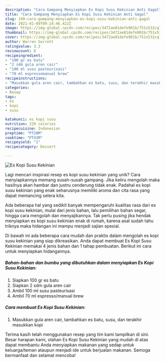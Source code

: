 ```yaml
---
description: "Cara Gampang Menyiapkan Es Kopi Susu Kekinian Anti Gagal"
title: "Cara Gampang Menyiapkan Es Kopi Susu Kekinian Anti Gagal"
slug: 149-cara-gampang-menyiapkan-es-kopi-susu-kekinian-anti-gagal
date: 2021-01-09T09:14:46.422Z
image: https://img-global.cpcdn.com/recipes/3472ae81defe901b/751x532cq70/es-kopi-susu-kekinian-foto-resep-utama.jpg
thumbnail: https://img-global.cpcdn.com/recipes/3472ae81defe901b/751x532cq70/es-kopi-susu-kekinian-foto-resep-utama.jpg
cover: https://img-global.cpcdn.com/recipes/3472ae81defe901b/751x532cq70/es-kopi-susu-kekinian-foto-resep-utama.jpg
author: Warren Garrett
ratingvalue: 3.3
reviewcount: 8
recipeingredient:
- "100 gr es batu"
- "2 sdm gula aren cair"
- "100 ml susu pasteurisasi"
- "70 ml espressomanual brew"
recipeinstructions:
- "Masukkan gula aren cair, tambahkan es batu, susu, dan terakhir masukkan kopi"
categories:
- Resep
tags:
- es
- kopi
- susu

katakunci: es kopi susu 
nutrition: 229 calories
recipecuisine: Indonesian
preptime: "PT20M"
cooktime: "PT43M"
recipeyield: "1"
recipecategory: Dessert

---
```



![Es Kopi Susu Kekinian](https://img-global.cpcdn.com/recipes/3472ae81defe901b/751x532cq70/es-kopi-susu-kekinian-foto-resep-utama.jpg)

Lagi mencari inspirasi resep es kopi susu kekinian yang unik? Cara menyiapkannya memang susah-susah gampang. Jika keliru mengolah maka hasilnya akan hambar dan justru cenderung tidak enak. Padahal es kopi susu kekinian yang enak seharusnya memiliki aroma dan cita rasa yang dapat memancing selera kita.

Ada beberapa hal yang sedikit banyak mempengaruhi kualitas rasa dari es kopi susu kekinian, mulai dari jenis bahan, lalu pemilihan bahan segar, hingga cara mengolah dan menyajikannya. Tak perlu pusing jika hendak menyiapkan es kopi susu kekinian enak di rumah, karena asal sudah tahu triknya maka hidangan ini mampu menjadi sajian spesial.




Di bawah ini ada beberapa cara mudah dan praktis dalam mengolah es kopi susu kekinian yang siap dikreasikan. Anda dapat membuat Es Kopi Susu Kekinian memakai 4 jenis bahan dan 1 tahap pembuatan. Berikut ini cara untuk menyiapkan hidangannya.

<!--inarticleads1-->

##### Bahan-bahan dan bumbu yang dibutuhkan dalam menyiapkan Es Kopi Susu Kekinian:

1. Siapkan 100 gr es batu
1. Siapkan 2 sdm gula aren cair
1. Ambil 100 ml susu pasteurisasi
1. Ambil 70 ml espresso/manual brew




<!--inarticleads2-->

##### Cara membuat Es Kopi Susu Kekinian:

1. Masukkan gula aren cair, tambahkan es batu, susu, dan terakhir masukkan kopi




Terima kasih telah menggunakan resep yang tim kami tampilkan di sini. Besar harapan kami, olahan Es Kopi Susu Kekinian yang mudah di atas dapat membantu Anda menyiapkan makanan yang sedap untuk keluarga/teman ataupun menjadi ide untuk berjualan makanan. Semoga bermanfaat dan selamat mencoba!
